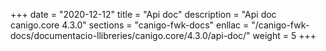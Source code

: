 +++
date        = "2020-12-12"
title       = "Api doc"
description = "Api doc canigo.core 4.3.0"
sections    = "canigo-fwk-docs"
enllac		= "/canigo-fwk-docs/documentacio-llibreries/canigo.core/4.3.0/api-doc/"
weight		= 5
+++
